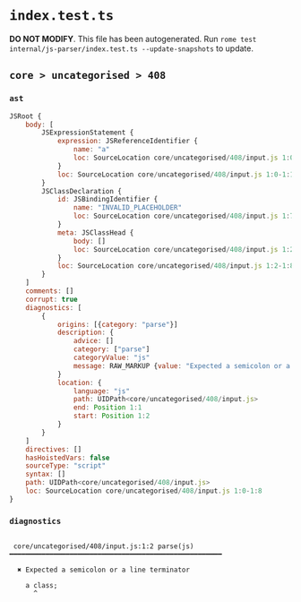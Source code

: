 # `index.test.ts`

**DO NOT MODIFY**. This file has been autogenerated. Run `rome test internal/js-parser/index.test.ts --update-snapshots` to update.

## `core > uncategorised > 408`

### `ast`

```javascript
JSRoot {
	body: [
		JSExpressionStatement {
			expression: JSReferenceIdentifier {
				name: "a"
				loc: SourceLocation core/uncategorised/408/input.js 1:0-1:1 (a)
			}
			loc: SourceLocation core/uncategorised/408/input.js 1:0-1:1
		}
		JSClassDeclaration {
			id: JSBindingIdentifier {
				name: "INVALID_PLACEHOLDER"
				loc: SourceLocation core/uncategorised/408/input.js 1:7-1:7
			}
			meta: JSClassHead {
				body: []
				loc: SourceLocation core/uncategorised/408/input.js 1:2-1:8
			}
			loc: SourceLocation core/uncategorised/408/input.js 1:2-1:8
		}
	]
	comments: []
	corrupt: true
	diagnostics: [
		{
			origins: [{category: "parse"}]
			description: {
				advice: []
				category: ["parse"]
				categoryValue: "js"
				message: RAW_MARKUP {value: "Expected a semicolon or a line terminator"}
			}
			location: {
				language: "js"
				path: UIDPath<core/uncategorised/408/input.js>
				end: Position 1:1
				start: Position 1:2
			}
		}
	]
	directives: []
	hasHoistedVars: false
	sourceType: "script"
	syntax: []
	path: UIDPath<core/uncategorised/408/input.js>
	loc: SourceLocation core/uncategorised/408/input.js 1:0-1:8
}
```

### `diagnostics`

```

 core/uncategorised/408/input.js:1:2 parse(js) ━━━━━━━━━━━━━━━━━━━━━━━━━━━━━━━━━━━━━━━━━━━━━━━━━━━━━

  ✖ Expected a semicolon or a line terminator

    a class;
      ^


```
